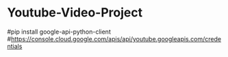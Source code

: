 # Youtube-Video-Project

#pip install google-api-python-client
#https://console.cloud.google.com/apis/api/youtube.googleapis.com/credentials
